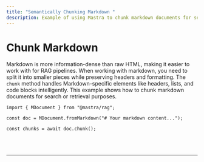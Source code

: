 ```yaml
---
title: "Semantically Chunking Markdown "
description: Example of using Mastra to chunk markdown documents for search or retrieval purposes.
---
```


# Chunk Markdown

Markdown is more information-dense than raw HTML, making it easier to work with for RAG pipelines. When working with markdown, you need to split it into smaller pieces while preserving headers and formatting. The `chunk` method handles Markdown-specific elements like headers, lists, and code blocks intelligently. This example shows how to chunk markdown documents for search or retrieval purposes.

```tsx copy
import { MDocument } from "@mastra/rag";

const doc = MDocument.fromMarkdown("# Your markdown content...");

const chunks = await doc.chunk();
```

<br />
<br />
<hr className="dark:border-[#404040] border-gray-300" />
<br />
<br />
<GithubLink
  link={
    "https://github.com/mastra-ai/mastra/blob/main/examples/basics/rag/chunk-markdown"
  }
/>
